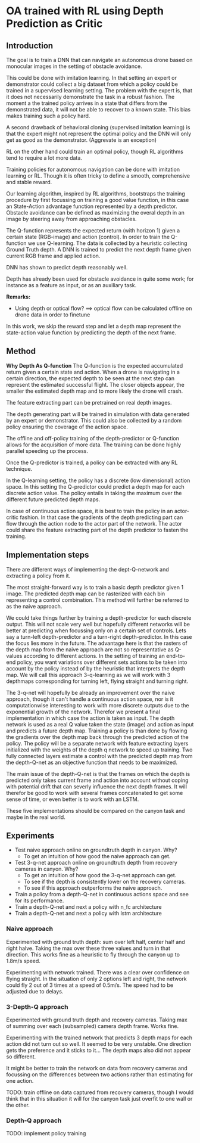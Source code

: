 # OA trained with RL using Depth Prediction as Critic

## Introduction

The goal is to train a DNN that can navigate an autonomous drone based on monocular images in the setting of obstacle avoidance.

This could be done with imitation learning. In that setting an expert or demonstrator could collect a big dataset from which a policy could be trained in a supervised learning setting. The problem with the expert is, that it does not necessarily demonstrate the task in a robust fashion. The moment a the trained policy arrives in a state that differs from the demonstrated data, it will not be able to recover to a known state. This bias makes training such a policy hard. 

A second drawback of behavioral cloning (supervised imitation learning) is that the expert might not represent the optimal policy and the DNN will only get as good as the demonstrator. (Aggrevate is an exception)

RL on the other hand could train an optimal policy, though RL algorithms tend to require a lot more data.

Training policies for autonomous navigation can be done with imitation learning or RL. Though it is often tricky to define a smooth, comprehensive and stable reward.

Our learning algorithm, inspired by RL algorithms, bootstraps the training procedure by first focussing on training a good value function, in this case an State-Action advantage function represented by a depth predictor.
Obstacle avoidance can be defined as maximizing the overal depth in an image by steering away from approaching obstacles. 

The Q-function represents the expected return (with horizon 1) given a certain state (RGB-image) and action (control). In order to train the Q-function we use Q-learning. The data is collected by a heuristic collecting Ground Truth depth. 
A DNN is trained to predict the next depth frame given current RGB frame and applied action.



DNN has shown to predict depth reasonably well. 

Depth has already been used for obstacle avoidance in quite some work; for instance as a feature as input, or as an auxiliary task.

**Remarks:**
* Using depth or optical flow? ==> optical flow can be calculated offline on drone data in order to finetune


In this work, we skip the reward step and let a depth map represent the state-action value function by predicting the depth of the next frame. 


## Method

**Why Depth As Q-function**
The Q-function is the expected accumulated return given a certain state and action. 
When a drone is navigating in a certain direction, the expected depth to be seen at the next step can represent the estimated successful flight. The closer objects appear, the smaller the estimated depth map and to more likely the drone will crash.

The feature extracting part can be pretrained on real depth images.

The depth generating part will be trained in simulation with data generated by an expert or demonstrator. This could also be collected by a random policy ensuring the coverage of the action space.

The offline and off-policy training of the depth-predictor or Q-function allows for the acquisition of more data. The training can be done highly parallel speeding up the process.

Once the Q-predictor is trained, a policy can be extracted with any RL technique. 

In the Q-learning setting, the policy has a discrete (low dimensional) action space. In this setting the Q-predictor could predict a depth map for each discrete action value. The policy entails in taking the maximum over the different future predicted depth maps.

In case of continuous action space, it is best to train the policy in an actor-critic fashion. In that case the gradients of the depth predicting part can flow through the action node to the actor part of the network. The actor could share the feature extracting part of the depth predictor to fasten the training. 

## Implementation steps

There are different ways of implementing the dept-Q-network and extracting a policy from it.

The most straight-forward way is to train a basic depth predictor given 1 image. The predicted depth map can be rasterized with each bin representing a control combination. This method will further be referred to as the naive approach.

We could take things further by training a depth-predictor for each discrete output. This will not scale very well but hopefully different networks will be better at predicting when focussing only on a certain set of controls. Lets say a turn-left depth-predictor and a turn-right depth-predictor. In this case the focus lies more in the future. The advantage here is that the rasters of the depth map from the naive approach are not so representative as Q-values according to different actions. In the setting of training an end-to-end policy, you want variations over different sets actions to be taken into account by the policy instead of by the heuristic that interprets the depth map. We will call this approach 3-q-learning as we will work with 3 depthmaps corresponding for turning left, flying straight and turning right.

The 3-q-net will hopefully be already an improvement over the naive approach, though it can't handle a continuous action space, nor is it computationwise interesting to work with more discrete outputs due to the exponential growth of the network. Therefor we present a final implementation in which case the action is taken as input. The depth network is used as a real Q value taken the state (image) and action as input and predicts a future depth map. Training a policy is than done by flowing the gradients over the depth map back through the predicted action of the policy. The policy will be a separate network with feature extracting layers initialized with the weights of the depth q network to speed up training. Two fully connected layers estimate a control with the predicted depth map from the depth-Q-net as an objective function that needs to be maximized.

The main issue of the depth-Q-net is that the frames on which the depth is predicted only takes current frame and action into account without coping with potential drift that can severly influence the next depth frames. It will therefor be good to work with several frames concatenated to get some sense of time, or even better is to work with an LSTM.

These five implementations should be compared on the canyon task and maybe in the real world. 

## Experiments

* Test naive approach online on groundtruth depth in canyon. Why? 
	* To get an intuition of how good the naive approach can get.
* Test 3-q-net approach online on groundtruth depth from recovery cameras in canyon. Why? 
	* To get an intuition of how good the 3-q-net approach can get. 
	* To see if the depth is consistently lower on the recovery cameras.
	* To see if this approach outperforms the naive approach. 
* Train a policy from a depth-Q-net in continuous actions space and see for its performance.
* Train a depth-Q-net and next a policy with n_fc architecture
* Train a depth-Q-net and next a policy with lstm architecture

### Naive approach

Experimented with ground truth depth: sum over left half, center half and right halve. Taking the max over these three values and turn in that direction. 
This works fine as a heuristic to fly through the canyon up to 1.8m/s speed.

Experimenting with network trained. There was a clear over confidence on flying straight. In the situation of only 2 options left and right, the network could fly 2 out of 3 times at a speed of 0.5m/s. The speed had to be adjusted due to delays.

### 3-Depth-Q approach

Experimented with ground truth depth and recovery cameras. Taking max of summing over each (subsampled) camera depth frame.
Works fine.

Experimenting with the trained network that predicts 3 depth maps for each action did not turn out so well. It seemed to be very unstable. One direction gets the preference and it sticks to it... The depth maps also did not appear so different. 

It might be better to train the network on data from recovery cameras and focussing on the differences between two actions rather than estimating for one action.

TODO: train offline on data captured from recovery cameras, though I would think that in this situation it will for the canyon task just overfit to one wall or the other.

### Depth-Q approach

TODO: implement policy training